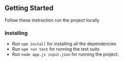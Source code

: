 ## Getting Started

Follow these instruction run the project locally

### Installing

- Run `npm install` for installing all the dependencies
- Run `npm run test` for running the test suits
- Run `node app.js input.json` for running the project.
